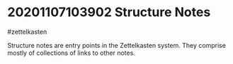 # 20201107103902 Structure Notes
#zettelkasten

Structure notes are entry points in the Zettelkasten system.
They comprise mostly of collections of links to other notes.

